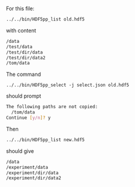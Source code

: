 
For this file:

```bash
../../bin/HDF5pp_list old.hdf5
```

with content

```bash
/data
/test/data
/test/dir/data
/test/dir/data2
/tom/data
```

The command

```
../../bin/HDF5pp_select -j select.json old.hdf5
```

should prompt

```bash
The following paths are not copied:
  /tom/data
Continue [y/n]? y
```

Then

```bash
../../bin/HDF5pp_list new.hdf5
```
should give

```bash
/data
/experiment/data
/experiment/dir/data
/experiment/dir/data2
```
